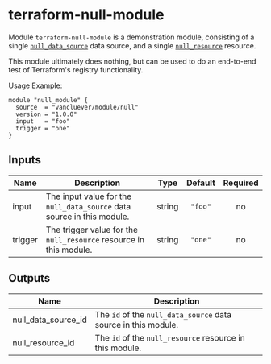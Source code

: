 # terraform-null-module

Module `terraform-null-module` is a demonstration module,
consisting of a single [`null_data_source`][null-data-source] data
source, and a single [`null_resource`][null-resource] resource.

This module ultimately does nothing, but can be used to do an
end-to-end test of Terraform's registry functionality.

[null-data-source]: https://www.terraform.io/docs/providers/null/data_source.html
[null-resource]: https://www.terraform.io/docs/providers/null/resource.html

Usage Example:

    module "null_module" {
      source  = "vancluever/module/null"
      version = "1.0.0"
      input   = "foo"
      trigger = "one"
    }

## Inputs

| Name | Description | Type | Default | Required |
|------|-------------|:----:|:-----:|:-----:|
| input | The input value for the `null_data_source` data source in this module. | string | `"foo"` | no |
| trigger | The trigger value for the `null_resource` resource in this module. | string | `"one"` | no |

## Outputs

| Name | Description |
|------|-------------|
| null\_data\_source\_id | The `id` of the `null_data_source` data source in this module. |
| null\_resource\_id | The `id` of the `null_resource` resource in this module. |

